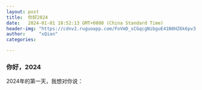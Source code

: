 ```yaml
---
layout: post
title:  你好2024
date:   2024-01-01 18:52:13 GMT+0800 (China Standard Time)
header-img: "https://cdnv2.ruguoapp.com/FoVmD_sCGqcgNibguE41N8HZ6k6pv3.jpg"
author:     "xQian"
categories: 

---
```


### 你好，2024
    

 2024年的第一天，我想对你说：